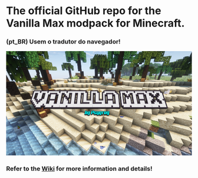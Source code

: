 # The official GitHub repo for the Vanilla Max modpack for Minecraft.

### (pt_BR) Usem o tradutor do navegador!

![Splash](https://github.com/psygreg/vanilla-max-minecraft/blob/1615cb13c8ef25fab6cebd8f65f9e90a40af6b61/images/background.png)

### Refer to the [Wiki](https://github.com/psygreg/vanilla-max-minecraft/wiki) for more information and details!
